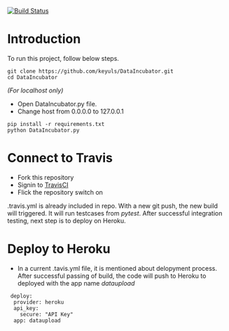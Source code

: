 

[![Build Status](https://travis-ci.org/keyuls/DataIncubator.svg?branch=master)](https://travis-ci.org/keyuls/DataIncubator)

# Introduction
To run this project, follow below steps.
```
git clone https://github.com/keyuls/DataIncubator.git
cd DataIncubator
```
_(For localhost only)_
- Open DataIncubator.py file.
- Change host from 0.0.0.0 to 127.0.0.1

```
pip install -r requirements.txt
python DataIncubator.py
```
# Connect to Travis
 - Fork this repository
 - Signin to [TravisCI](travis-ci.org)
 - Flick the repository switch on
 
 .travis.yml is already included in repo. With a new git push, the new build will triggered. It will run testcases from _pytest_.  After successful integration testing, next step is to deploy on Heroku.
 
# Deploy to Heroku
- In  a current .tavis.yml file, it is mentioned about delopyment process. After successful passing of build, the code will push to Heroku to deployed with the app name _dataupload_

```
 deploy:
  provider: heroku
  api_key:
    secure: "API Key"
  app: dataupload
```

